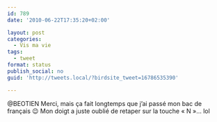 ```yaml
---
id: 789
date: '2010-06-22T17:35:20+02:00'

layout: post
categories:
  - Vis ma vie
tags:
  - tweet
format: status
publish_social: no
guid: 'http://tweets.local/?birdsite_tweet=16786535390'

---
```


@BEOTIEN Merci, mais ça fait longtemps que j’ai passé mon bac de français 😉 Mon doigt a juste oublié de retaper sur la touche « N »… lol
